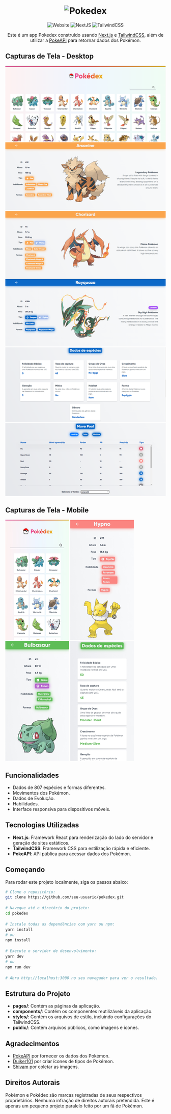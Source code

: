 <h1 align="center">
  <img alt="Pokedex" src="https://ik.imagekit.io/hwyksvj4iv/pokedex_N_WgWrJK0s.png" width="350px" />
</h1>

<p align="center">
  <img src="https://img.shields.io/badge/Website-Up-green" alt="Website" />
  <img src="https://img.shields.io/badge/NextJS-12.2.0-blue" alt="NextJS" />
  <img src="https://img.shields.io/badge/TailwindCSS-3.4.7-blueviolet" alt="TailwindCSS" />
</p>

<p align="center">
  Este é um app Pokedex construído usando <a href="https://nextjs.org/">Next.js</a> e <a href="http://tailwindcss.com/">TailwindCSS</a>, além de utilizar a <a href="https://pokeapi.co/">PokeAPI</a> para retornar dados dos Pokémon.
</p>

## Capturas de Tela - Desktop

<div>
  <img src="/screenshots/InicioPokedexDesktop.png" alt="desktop-inicio" />
  <img src="/screenshots/Arcanine.png" alt="arcanine" />
  <img src="/screenshots/charizard.png" alt="charizard" />
  <img src="/screenshots/Rayquaza.png" alt="rayquaza" />
  <img src="/screenshots/RayquazaDADOS.png" alt="raydados" />
  <img src="/screenshots/RayquazaACURRACY.png" alt="rayacuraccy" />
</div>

## Capturas de Tela - Mobile

<div>
  <img src="/screenshots/InicioPokedex.jpg" width="200" alt="mobile-inicio" />
  <img src="/screenshots/Hypno.jpg" width="200" alt="hypno" />
  <img src="/screenshots/Bulbasaur.jpg" width="200" alt="bulbasaur" />
  <img src="/screenshots/BulbasaurDADOS.jpg" width="200" alt="bulbasaur" />
</div>

## Funcionalidades

- Dados de 807 espécies e formas diferentes.
- Movimentos dos Pokémon.
- Dados de Evolução.
- Habilidades.
- Interface responsiva para dispositivos móveis.

## Tecnologias Utilizadas

- **Next.js**: Framework React para renderização do lado do servidor e geração de sites estáticos.
- **TailwindCSS**: Framework CSS para estilização rápida e eficiente.
- **PokeAPI**: API pública para acessar dados dos Pokémon.

## Começando

Para rodar este projeto localmente, siga os passos abaixo:

```sh
# Clone o repositório:
git clone https://github.com/seu-usuario/pokedex.git

# Navegue até o diretório do projeto:
cd pokedex

# Instale todas as dependências com yarn ou npm:
yarn install
# ou
npm install

# Execute o servidor de desenvolvimento:
yarn dev
# ou
npm run dev

# Abra http://localhost:3000 no seu navegador para ver o resultado.
```
## Estrutura do Projeto

- **pages/**: Contém as páginas da aplicação.
- **components/**: Contém os componentes reutilizáveis da aplicação.
- **styles/**: Contém os arquivos de estilo, incluindo configurações do TailwindCSS.
- **public/**: Contém arquivos públicos, como imagens e ícones.

## Agradecimentos

- [PokeAPI](https://github.com/PokeAPI/pokeapi) por fornecer os dados dos Pokémon.
- [Duiker101](https://github.com/duiker101/pokemon-type-svg-icons) por criar ícones de tipos de Pokémon.
- [Shivam](https://github.com/HybridShivam/Pokemon) por coletar as imagens.

## Direitos Autorais

Pokémon e Pokédex são marcas registradas de seus respectivos proprietários. Nenhuma infração de direitos autorais pretendida. Este é apenas um pequeno projeto paralelo feito por um fã de Pokémon.
